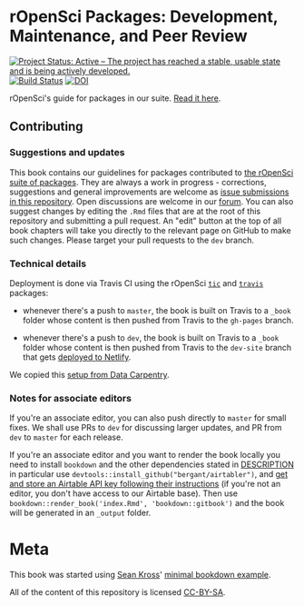 rOpenSci Packages: Development, Maintenance, and Peer Review
=============================================================

[![Project Status: Active – The project has reached a stable, usable state and is being actively developed.](https://www.repostatus.org/badges/latest/active.svg)](https://www.repostatus.org/#active) 
[![Build Status](https://travis-ci.org/ropensci/dev_guide.svg?branch=master)](https://travis-ci.org/ropensci/dev_guide)
[![DOI](https://zenodo.org/badge/126815002.svg)](https://zenodo.org/badge/latestdoi/126815002)

rOpenSci's guide for packages in our suite. [Read it here](https://ropensci.github.io/dev_guide/).

## Contributing

### Suggestions and updates

This book contains our guidelines for packages contributed to [the rOpenSci suite of packages](https://ropensci.org/packages/). They are always a work in progress - corrections, suggestions and general improvements are welcome as [issue submissions in this repository](https://github.com/ropensci/dev_guide/issues/new). Open discussions are welcome in our [forum](https://discuss.ropensci.org/). You can also suggest changes by editing the `.Rmd` files that are at the root of this repository and submitting a pull request.  An "edit" button at the top of all book chapters will take you directly to the relevant page on GitHub to make such changes. Please target your pull requests to the `dev` branch.

### Technical details

Deployment is done via Travis CI using the rOpenSci [`tic`](https://github.com/ropenscilabs/tic) and [`travis`](https://github.com/ropenscilabs/travis) packages: 

* whenever there's a push to `master`, the book is built on Travis to a `_book` folder whose content is then pushed from Travis to the `gh-pages` branch.

* whenever there's a push to `dev`, the book is built on Travis to a `_book` folder whose content is then pushed from Travis to the `dev-site` branch that gets [deployed to Netlify](https://devdevguide.netlify.com/).

We copied this [setup from Data Carpentry](https://github.com/datacarpentry/R-ecology-lesson/).

### Notes for associate editors

If you're an associate editor, you can also push directly to `master` for small fixes. We shall use PRs to `dev` for discussing larger updates, and PR from `dev` to `master` for each release.

If you're an associate editor and you want to render the book locally you need to install `bookdown` and the other dependencies stated in [DESCRIPTION](DESCRIPTION) in particular use `devtools::install_github("bergant/airtabler")`, and [get and store an Airtable API key following their instructions](https://github.com/bergant/airtabler#get-and-store-the-api-key) (if you're not an editor, you don't have access to our Airtable base). Then use `bookdown::render_book('index.Rmd', 'bookdown::gitbook')` and the book will be generated in an `_output` folder.

# Meta

This book was started using [Sean Kross](https://github.com/seankross)' [minimal bookdown example](https://github.com/seankross/bookdown-start).

All of the content of this repository is licensed 
[CC-BY-SA](https://creativecommons.org/publicdomain/zero/1.0/).

